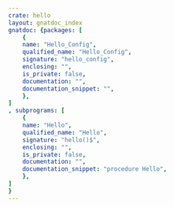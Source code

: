 ```yaml
---
crate: hello
layout: gnatdoc_index
gnatdoc: {packages: [
    {
    name: "Hello_Config",
    qualified_name: "Hello_Config",
    signature: "hello_config",
    enclosing: "",
    is_private: false,
    documentation: "",
    documentation_snippet: "",
    },
]
, subprograms: [
    {
    name: "Hello",
    qualified_name: "Hello",
    signature: "hello()$",
    enclosing: "",
    is_private: false,
    documentation: "",
    documentation_snippet: "procedure Hello",
    },
]
}
---
```


